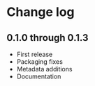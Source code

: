 # Change log

## 0.1.0 through 0.1.3

- First release
- Packaging fixes
- Metadata additions
- Documentation
